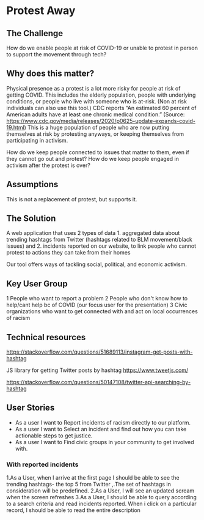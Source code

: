 # Protest Away

## The Challenge
How do we enable people at risk of COVID-19 or unable to protest in person to support the movement through
tech?

## Why does this matter?
Physical presence as a protest is a lot more risky for people at risk of getting  COVID. This includes the elderly population, people with underlying conditions, or people who live with someone who is at-risk. (Non at risk individuals can also use this tool.) CDC reports “An estimated 60 percent of American adults have at least one chronic medical condition.” (Source: https://www.cdc.gov/media/releases/2020/p0625-update-expands-covid-19.html)
This is a huge population of people who are now putting themselves at risk by protesting anyways, or keeping themselves from participating in activism. 

How do we keep people connected to issues that matter to them, even if they cannot go out and protest?
How do we keep people engaged in activism after the protest is over?

## Assumptions
This is not a replacement of protest, but supports it. 

## The Solution
A web application that uses 2 types of data 1. aggregated data about trending hashtags from Twitter (hashtags related to BLM movement/black issues) and 2. incidents reported on our website, to link people who cannot protest to actions they can take from their homes 

Our tool offers ways of tackling social, political, and economic activism.


## Key User Group

1 People who want to report a problem 
2 People who don't know how to help/cant help bc of COVID (our focus user for the presentation) 
3 Civic organizations who want to get connected with and act on local occurrences of racism

## Technical resources

https://stackoverflow.com/questions/51689113/instagram-get-posts-with-hashtag

JS library for getting Twitter posts by hashtag
https://www.tweetjs.com/

https://stackoverflow.com/questions/50147108/twitter-api-searching-by-hashtag

## User Stories

- As a user I want to Report incidents of racism directly to our platform. 
- As a user I want to Select an incident and find out how you can take actionable steps to get justice.
- As a user I want to Find civic groups in your community to get involved with.

### With reported incidents
1.As a User, when I arrive at the first page I should be able to see the trending hashtags- the top 5 from Twitter ,.The set of hashtags in consideration will be predefined. 
2.As a User, I will see an updated scream when the screen refreshes 
3.As a User, I should be able to query according to a search criteria and read incidents reported. When i click on a particular record, I should be able to read the entire description











